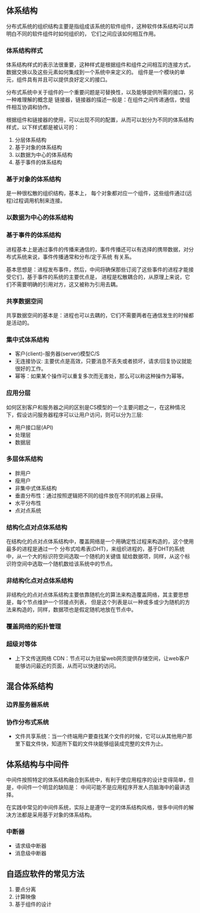 ## 体系结构
分布式系统的组织结构主要是指组成该系统的软件组件，这种软件体系结构可以弄明白不同的软件组件时如何组织的，
它们之间应该如何相互作用。

### 体系结构样式
体系结构样式的表示法很重要，这种样式是根据组件和组件之间相互的连接方式，
数据交换以及这些元素如何集成到一个系统中来定义的。
组件是一个模块的单元，组件具有并且可以提供良好定义的接口。

分布式系统中关于组件的一个重要问题是可替换性，以及能够提供所需的接口，另一种难理解的概念是
链接器，链接器的描述一般是：在组件之间传递通信，使组件相互协调和协作。

根据组件和链接器的使用，可以出现不同的配置，从而可以划分为不同的体系结构样式，以下样式都是被认可的：
1. 分层体系结构
2. 基于对象的体系结构
3. 以数据为中心的体系结构
4. 基于事件的体系结构

### 基于对象的体系结构
是一种很松散的组织结构，基本上，
每个对象都对应一个组件，这些组件通过(远程)过程调用机制来连接。

### 以数据为中心的体系结构

### 基于事件的体系结构
进程基本上是通过事件的传播来通信的，事件传播还可以有选择的携带数据，对分布式系统来说，事件传播通常和分布/定于系统
有关系。

基本思想是：进程发布事件，然后，中间将确保那些订阅了这些事件的进程才能接受它们，基于事件的系统的主要优点是，
进程是松散耦合的，从原理上来说，它们不需要明确的引用对方，这又被称为引用去耦。

### 共享数据空间
共享数据空间的基本是：进程也可以去耦的，它们不需要两者在通信发生的时候都是活动的。

### 集中式体系结构
+ 客户(client)-服务器(server)模型C/S
+ 无连接协议: 主要优点是高效，只要消息不丢失或者损坏，请求/回复协议就能很好的工作。
+ 幂等：如果某个操作可以重复多次而无害处，那么可以称这种操作为幂等。

### 应用分层
如何区别客户和服务器之间的区别是CS模型的一个主要问题之一，在这种情况下，假设访问服务器程序可以让用户访问，则可以分为三层:
+ 用户接口层(API)
+ 处理层
+ 数据层

### 多层体系结构
+ 胖用户
+ 瘦用户
+ 非集中式体系结构
+ 垂直分布性：通过按照逻辑把不同的组件放在不同的机器上获得。
+ 水平分布性
+ 点对点系统

### 结构化点对点体系结构
在结构化的点对点体系结构中，覆盖网络是一个用确定性过程来构造的，这个使用最多的进程是通过一个
分布式哈希表(DHT)，来组织进程的，基于DHT的系统中，从一个大的标识符空间选取一个随机的关键值
赋给数据项，同样，从这个标识符空间中选取一个随机数给该系统中的节点。
### 非结构化点对点体系结构
非结构化的点对点体系结构主要依靠随机化的算法来构造覆盖网络，其主要思想是，每个节点维护一个邻接点列表，
但是这个列表是以一种或多或少为随机的方法来构造的，同样，数据项也是假定随机地放在节点中。

### 覆盖网络的拓扑管理

### 超级对等体
+ 上下文传送网络 CDN：节点可以为驻留web网页提供存储空间，让web客户能够访问最近的页面，从而可以快速的访问。

## 混合体系结构
### 边界服务器系统
### 协作分布式系统
+ 文件共享系统：当一个终端用户要查找某个文件的时候，它可以从其他用户那里下载文件快，知道所下载的文件块能够组装成完整的文件为止。

## 体系结构与中间件
中间件按照特定的体系结构融合到系统中，有利于使应用程序的设计变得简单，但是，中间件一个明显的缺陷是：
中间可能不是应用程序开发人员脑海中的最讲选择。

在实践中常见的中间件系统，实际上是遵守一定的体系结构风格，很多中间件的解决方法都是采用基于对象的体系结构。

### 中断器
+ 请求级中断器
+ 消息级中断器

## 自适应软件的常见方法
1. 要点分离
2. 计算映像
3. 基于组件的设计

